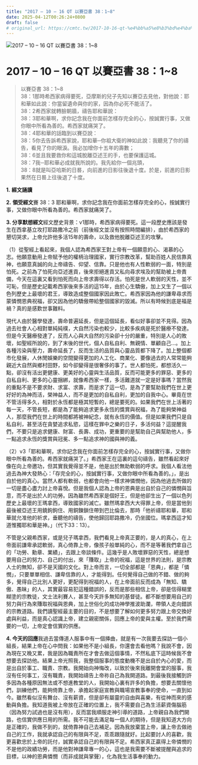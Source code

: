 ```yaml
---
title: "2017 – 10 – 16 QT 以賽亞書 38：1~8"
date: 2025-04-12T00:26:24+0800
draft: false
# original_url: https://cmtc.tw/2017-10-16-qt-%e4%bb%a5%e8%b3%bd%e4%ba%9e%e6%9b%b8-38%ef%bc%9a18
---
```


![2017 – 10 – 16 QT 以賽亞書 38：1\~8](/images/qt.jpg   "2017 – 10 – 16 QT 以賽亞書 38：1\~8")

# 2017 – 10 – 16 QT 以賽亞書 38：1\~8

> 以賽亞書 38：1\~8  
> 38：1那時希西家病得要死，亞摩斯的兒子先知以賽亞去見他，對他說：耶和華如此說：你當留遺命與你的家，因為你必死不能活了。  
> 38：2希西家就轉臉朝牆，禱告耶和華說：  
> 38：3耶和華啊，求你記念我在你面前怎樣存完全的心，按誠實行事，又做你眼中所看為善的。希西家就痛哭了。  
> 38：4耶和華的話臨到以賽亞說：  
> 38：5你去告訴希西家說，耶和華─你祖大衛的神如此說：我聽見了你的禱告，看見了你的眼淚。我必加增你十五年的壽數；  
> 38：6並且我要救你和這城脫離亞述王的手，也要保護這城。  
> 38：7我─耶和華必成就我所說的。我先給你一個兆頭，  
> 38：8就是叫亞哈斯的日晷，向前進的日影往後退十度。於是，前進的日影果然在日晷上往後退了十度。

**1.** **經文誦讀**

**2.** **領受經文**賽 38：3 耶和華啊，求你記念我在你面前怎樣存完全的心，按誠實行事，又做你眼中所看為善的。希西家就痛哭了。

**3. 分享默想經文**經文歷史背景：v1那時，希西家病得要死。這一段歷史應該是發生在西拿基立攻打耶路撒冷之前（前後經文並沒有按照時間編排），由於希西家的懇切哭求，上帝允許他多活15年的壽命，以及救他脫離亞述王的攻擊。

（1）從聖經上看起來，我個人認為希西家王對上帝有一個願意的心、渴慕的心志。他願意動用上帝賦予他的權柄治理國家，實行宗教改革，幫助百姓人民信靠真神，也願意真誠的向上帝禱告、仰望、信靠。只是他也有人性軟弱的一面，特別是怕死。之前為了怕死向亞述進貢，後來拒絕進貢又私向尋求埃及的幫助被上帝責備，今天在這裏又看到怕死而向上帝求壽得以存活。怕死是世人軟弱的天性，並不可恥，但是歷史記載希西家後來多活的這15年，由於心生驕傲，加上又生了一個以色列歷史上最壞的君王，導致造成整個國家因此敗亡。希西家因為他的謙卑尋求而蒙憐憫恩典祝福，卻又因為他的驕傲帶給整個國家的毀滅。所以有時候到底是福是禍？真的是感歎世事難料。

現代人由於醫學發達，壽命普遍延長，但是這個延長，看似好事卻並不見得。因為過去社會人心相對單純純樸，大自然污染也較少，比較多疾病是死於醫療不發達。但是今天醫療發達了，反而人心與大自然的污染卻十分的嚴重，特別是人心的敗壞，如聖經所說的，到了末後的世代，個人自私自利、無親情、單顧自己…。加上各種污染與壓力，壽命延長了，反而生活的品質與心靈品質都下降了。加上整個都市化發展，人休閒娛樂的空間變得更加的人工化、商業化、要像過去的人常常能夠親近大自然與鄉村田野，如今卻變得是很奢侈的事了。世人都怕死，都想活久一點，卻沒有活出更健康、更美好的心靈與生活品質，反而可能更多的罪惡、更多的自私自利、更多的心靈捆綁，就像希西家一樣，多活難道就一定是好事嗎？當然我的重點不是不要求財、求富、求壽，而是求了這一切，是為了要幫助我們在世上更好好的為神而活，榮神益人，而不是更加的自私自利，更加的自我中心。畢竟在世不管活得多久，相對於永恆都是極其短暫的，總是要死的。如果我們在世上活著的每一天，不管長短，都是為了能夠追求更多永恆的獎賞與祝福，為了能夠榮神益人，那麼我們在世上的時間都將被神紀念，就有永恆的價值。但是如果我們只是自私自利，甚至活在貪婪追求私慾，這樣在罪中之樂的日子，多活何益？這提醒我們，不要只是追求健康、財富、長壽、成功，更重要的是幫助自己與幫助他人，多一點追求永恆的獎賞與冠冕、多一點追求神的國與神的義。

（2）v3「耶和華啊，求你記念我在你面前怎樣存完全的心，按誠實行事，又做你眼中所看為善的。希西家就痛哭了。」希西家王在這裏的這句禱告，雖然看起來好像在向上帝邀功，但其實我覺得並不是，他是出於無助軟弱的呼求。我個人看法他過去為神大發熱心：「存完全的心，按誠實行事，又做你眼中所看為善的。」，是出自於他的真心。當然人都有軟弱，也都會向他一樣求神憐憫他，因為他過去所做的一切是盡心盡力討上帝喜悅。但是我個人認為上帝的恩典是出自於自己的憐憫與旨意，而不是出於人的功勞。因為雖然希西家是個好王，但是他卻生出了一個以色列歷史上最壞的王瑪拿西，導致國家的滅亡。雖然瑪拿西大大得罪上帝，但是當他到最後被亞述王用鐃鉤鉤住、用銅鍊鎖住帶到巴比倫去，那時「他祈禱耶和華，耶和華就允准他的祈求，垂聽他的禱告，使他歸回耶路撒冷，仍坐國位。瑪拿西這才知道惟獨耶和華是神。」（代下33：13）。

不管是父親希西家，或是兒子瑪拿西，我們看見上帝真正要的，是人的真心，在上帝面前謙卑承認軟弱，真心倚靠上帝，像孩子般單純的心，而不是等著我們拿自己的「功勞、勳章、業績」，去跟上帝談條件。這幾乎是人敗壞罪惡的天性，總是想要用自己的努力、自己的付出，來「賺取」上帝的祝福，這是世界的法則，是宗教人士的無知，卻不是天國的文化。對上帝而言，一切全部都是「恩典」，都是「憐憫」，只要單單相信、謙卑信靠的人，才能得到。任何覺得自己做的不錯、做的夠多，覺得自己比別人更好，更配得到祝福的人，在上帝面前反而成為「無知、驕傲、愚昧」的人，其實最容易犯這種錯誤的，反而是那些相信上帝，卻是信得糊里糊塗的宗教徒，文士法利賽人，甚至今天許多無知的基督徒。都不斷想要用自己的努力與行為來賺取祝福與恩典，加上世俗化的成功神學推波助瀾，帶領人走向錯誤的宗教道路。我們讀聖經最主要的目的，不是想要了解如何更多努力跟上帝交換好處與利益，而是真心認識上帝，建立親密關係，回應上帝的愛與主權。至於我們需要的一切，上帝定會信實的供應。

**4. 今天的回應**我過去當傳道人服事中有一個挿曲，就是有一次我要去探訪一個小組長，結果上帝在心中問我：如果他不是小組長，你還會去看他嗎？我說不會，因為現在又晚又累，我是因為職責所在才會去做這個事情，不然私底下這時候我不會想要去探訪他。結果上帝光照我，我整個服事的態度動機不是出自於內心的愛，而是出自於事工、職責、宗教。我開始向神悔改，以致於後來我離開會堂的服事，我沒有任何事工，沒有職責，我開始禱告上帝祢自己為我開道路。到最後我接觸到許多因為各種原因無法或不想進教堂的人，我開始心裏有許多的負擔，想要去關懷他們，訓練他們，能夠倚靠上帝，承擔起家庭宣教與職場宣教事奉的使命，一直到如今。雖然看似沒有舞台、沒有薪資，但是卻有屬靈的自由與喜樂，有從神而來的感動與負擔。我知道我被上帝放在正確的位置上，我不需要自己為生活薪資傷腦筋（因為努力試過也是沒有用），反而當我順服走神引導的道路，上帝親自為我們開路，也信實供應日用的所需。我不可能去滿足每一個人的期待，但是我知道大方向是正確的，我做不到的，就倚靠神自己去補足。因為我放棄當上帝，讓上帝去做祂自己的工作，我就承認自己的有限與不足，乖乖跟隨就好。比起要討人的喜歡，我更喜歡忠於上帝的託付，誠實承認自己的有限與不足。希西家真正贏得上帝憐憫的不是他的政績功勞，而是他對神謙卑專一的心，這也是我需要不斷被提醒與追求的目標，以神的恩典憐憫（而非成就與掌聲），化為我生活事奉的動力。
